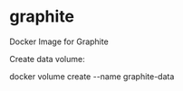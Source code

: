 # graphite
Docker Image for Graphite

Create data volume:

docker volume create --name graphite-data
